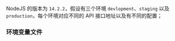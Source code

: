 NodeJS 的版本为 `14.2.2`，假设有三个环境 `devlopment`、`staging` 以及 `production`，每个环境对应不同的 API 接口地址以及有不同的配置；

### 环境变量文件


